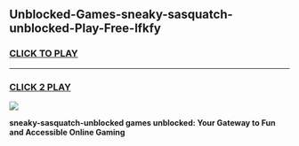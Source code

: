 
## Unblocked-Games-sneaky-sasquatch-unblocked-Play-Free-lfkfy
<h3>
<a href="https://premium76.site?title=sneaky-sasquatch-unblocked&ref=20M">CLICK TO PLAY</a></h3>
<hr>

<h3>
<a href="https://premium76.site?title=sneaky-sasquatch-unblocked&ref=20M">CLICK 2 PLAY</a>
  
</h3>

<a href="https://premium76.site?title=sneaky-sasquatch-unblocked&ref=19M"><img src="https://clearcache.store/games.png"></a>


**sneaky-sasquatch-unblocked games unblocked: Your Gateway to Fun and Accessible Online Gaming**
